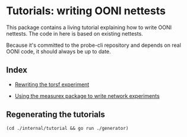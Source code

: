 # Tutorials: writing OONI nettests

This package contains a living tutorial explaining how to write OONI
nettests. The code in here is based on existing nettests.

Because it's committed to the probe-cli repository and depends on
real OONI code, it should always be up to date.

## Index

- [Rewriting the torsf experiment](experiment/torsf/)

- [Using the measurex package to write network experiments](measurex)


## Regenerating the tutorials

```
(cd ./internal/tutorial && go run ./generator)
```
